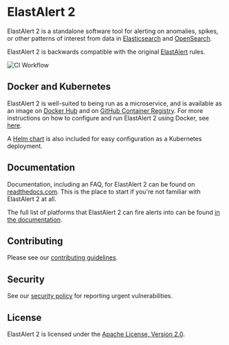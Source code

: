 # ElastAlert 2

ElastAlert 2 is a standalone software tool for alerting on anomalies, spikes, or other patterns of interest from data in [Elasticsearch][10] and [OpenSearch][9].

ElastAlert 2 is backwards compatible with the original [ElastAlert][0] rules.

![CI Workflow](https://github.com/jertel/elastalert/workflows/master_build_test/badge.svg)

## Docker and Kubernetes

ElastAlert 2 is well-suited to being run as a microservice, and is available
as an image on [Docker Hub][2] and on [GitHub Container Registry][11]. For more instructions on how to
configure and run ElastAlert 2 using Docker, see [here][8].

A [Helm chart][7] is also included for easy configuration as a Kubernetes deployment. 

## Documentation

Documentation, including an FAQ, for ElastAlert 2 can be found on [readthedocs.com][3]. This is the place to start if you're not familiar with ElastAlert 2 at all.

The full list of platforms that ElastAlert 2 can fire alerts into can be found [in the documentation][4].

## Contributing

Please see our [contributing guidelines][6].

## Security

See our [security policy][13] for reporting urgent vulnerabilities.

## License

ElastAlert 2 is licensed under the [Apache License, Version 2.0][5].

[0]: https://github.com/yelp/elastalert
[1]: https://github.com/jertel/elastalert2/blob/master/examples/config.yaml.example
[2]: https://hub.docker.com/r/jertel/elastalert2
[3]: https://elastalert2.readthedocs.io/
[4]: https://elastalert2.readthedocs.io/en/latest/alerts.html#alert-types
[5]: https://www.apache.org/licenses/LICENSE-2.0
[6]: https://github.com/jertel/elastalert2/blob/master/CONTRIBUTING.md
[7]: https://github.com/jertel/elastalert2/tree/master/chart/elastalert2
[8]: https://elastalert2.readthedocs.io/en/latest/running_elastalert.html
[9]: https://opensearch.org/
[10]: https://github.com/elastic/elasticsearch
[11]: https://github.com/jertel/elastalert2/pkgs/container/elastalert2%2Felastalert2
[12]: https://elastalert2.readthedocs.io/en/latest/recipes/faq.html#does-elastalert-2-support-elasticsearch-8
[13]: https://github.com/jertel/elastalert2/blob/master/SECURITY.md
